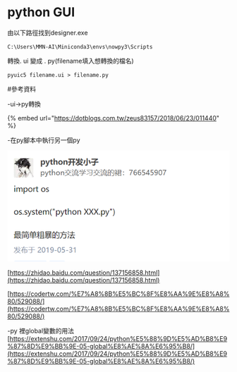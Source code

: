 # python GUI

由以下路徑找到designer.exe

```text
C:\Users\MMN-AI\Miniconda3\envs\nowpy3\Scripts
```

轉換. ui 變成 . py\(filename填入想轉換的檔名\)

```text
pyuic5 filename.ui > filename.py
```





\#參考資料

-ui-&gt;py轉換

{% embed url="https://dotblogs.com.tw/zeus83157/2018/06/23/011440" %}

-在py腳本中執行另一個py

![](.gitbook/assets/image%20%2829%29.png)

[https://zhidao.baidu.com/question/137156858.html](https://zhidao.baidu.com/question/137156858.html)

[https://codertw.com/%E7%A8%8B%E5%BC%8F%E8%AA%9E%E8%A8%80/529088/](https://codertw.com/%E7%A8%8B%E5%BC%8F%E8%AA%9E%E8%A8%80/529088/)

-py 裡global變數的用法[https://extenshu.com/2017/09/24/python%E5%88%9D%E5%AD%B8%E9%87%8D%E9%BB%9E-05-global%E8%AE%8A%E6%95%B8/](https://extenshu.com/2017/09/24/python%E5%88%9D%E5%AD%B8%E9%87%8D%E9%BB%9E-05-global%E8%AE%8A%E6%95%B8/)





